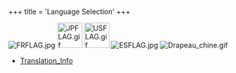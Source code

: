 +++
title = 'Language Selection'
+++

![](FRFLAG.jpg "FRFLAG.jpg")
<img src="../JPFLAG.gif" title="JPFLAG.gif" width="50" alt="JPFLAG.gif" />
<img src="../USFLAG.gif" title="USFLAG.gif" width="50" alt="USFLAG.gif" />
![](ESFLAG.jpg "ESFLAG.jpg") ![](Drapeau_chine.gif "Drapeau_chine.gif")

- [Translation_Info](Translation_Info "wikilink")